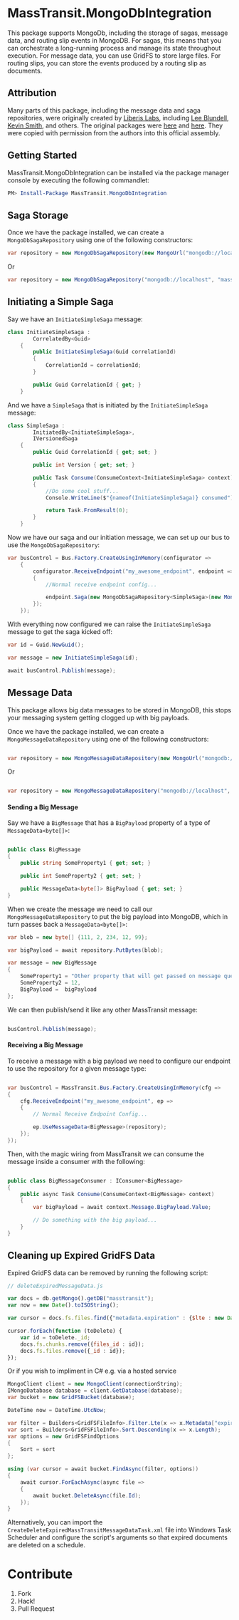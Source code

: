 # MassTransit.MongoDbIntegration

This package supports MongoDb, including the storage of sagas, message data, and routing slip events in MongoDB. For sagas, this means that you can orchestrate a long-running process and manage its state throughout execution. For message data, you can use GridFS to store large files. For routing slips, you can store the events produced by a routing slip as documents.

## Attribution

Many parts of this package, including the message data and saga repositories, were originally created by [Liberis Labs](http://goo.gl/VaFgpk), including [Lee Blundell](https://github.com/Blundell89), [Kevin Smith](https://github.com/kevbite), and others. The original packages were [here](https://github.com/LiberisLabs/MassTransit.MessageData.MongoDb) and [here](https://github.com/LiberisLabs/MassTransit.Persistence.MongoDb). They were copied with permission from the authors into this official assembly.

## Getting Started

MassTransit.MongoDbIntegration can be installed via the package manager console by executing the following commandlet:

```powershell
PM> Install-Package MassTransit.MongoDbIntegration
```

## Saga Storage

Once we have the package installed, we can create a `MongoDbSagaRepository` using one of the following constructors:

```csharp
var repository = new MongoDbSagaRepository(new MongoUrl("mongodb://localhost/masstransitTest"));
```

Or

```csharp
var repository = new MongoDbSagaRepository("mongodb://localhost", "masstransitTest"));
```

## Initiating a Simple Saga

Say we have an `InitiateSimpleSaga` message:

```csharp
class InitiateSimpleSaga :
        CorrelatedBy<Guid>
    {
        public InitiateSimpleSaga(Guid correlationId)
        {
            CorrelationId = correlationId;
        }

        public Guid CorrelationId { get; }
    }
```

And we have a `SimpleSaga` that is initiated by the `InitiateSimpleSaga` message:

```csharp
class SimpleSaga :
        InitiatedBy<InitiateSimpleSaga>,
        IVersionedSaga
    {
        public Guid CorrelationId { get; set; }

        public int Version { get; set; }

        public Task Consume(ConsumeContext<InitiateSimpleSaga> context)
        {
            //Do some cool stuff...
            Console.WriteLine($"{nameof(InitiateSimpleSaga)} consumed");

            return Task.FromResult(0);
        }
    }

```

Now we have our saga and our initiation message, we can set up our bus to use the `MongoDbSagaRepository`:

```csharp
var busControl = Bus.Factory.CreateUsingInMemory(configurator =>
    {
        configurator.ReceiveEndpoint("my_awesome_endpoint", endpoint =>
        {
            //Normal receive endpoint config...

            endpoint.Saga(new MongoDbSagaRepository<SimpleSaga>(new MongoUrl("mongodb://localhost/masstransitTest")));
        });
    });
```

With everything now configured we can raise the `InitiateSimpleSaga` message to get the saga kicked off:

```csharp
var id = Guid.NewGuid();

var message = new InitiateSimpleSaga(id);

await busControl.Publish(message);
```


## Message Data 

This package allows big data messages to be stored in MongoDB, this stops your messaging system getting clogged up with big payloads.

Once we have the package installed, we can create a `MongoMessageDataRepository` using one of the following constructors:

```csharp

var repository = new MongoMessageDataRepository(new MongoUrl("mongodb://localhost/masstransitTest"));

```

Or

```csharp

var repository = new MongoMessageDataRepository("mongodb://localhost", "masstransitTest");

```

#### Sending a Big Message

Say we have a `BigMessage` that has a  `BigPayload` property of a type of `MessageData<byte[]>`:

```csharp

public class BigMessage
{
    public string SomeProperty1 { get; set; }

    public int SomeProperty2 { get; set; }

    public MessageData<byte[]> BigPayload { get; set; }
}

```

When we create the message we need to call our `MongoMessageDataRepository` to put the big payload into MongoDB, which in turn passes back a `MessageData<byte[]>`:

```csharp
var blob = new byte[] {111, 2, 234, 12, 99};

var bigPayload = await repository.PutBytes(blob);

var message = new BigMessage
{
    SomeProperty1 = "Other property that will get passed on message queue",
    SomeProperty2 = 12,
    BigPayload =  bigPayload
};

```

We can then publish/send it like any other MassTransit message:

```csharp

busControl.Publish(message);

```

#### Receiving a Big Message

To receive a message with a big payload we need to configure our endpoint to use the repository for a given message type:

```csharp

var busControl = MassTransit.Bus.Factory.CreateUsingInMemory(cfg =>
{
    cfg.ReceiveEndpoint("my_awesome_endpoint", ep =>
    {
        // Normal Receive Endpoint Config...

        ep.UseMessageData<BigMessage>(repository);
    });
});

```

Then, with the magic wiring from MassTransit we can consume the message inside a consumer with the following:
```csharp

public class BigMessageConsumer : IConsumer<BigMessage>
{
    public async Task Consume(ConsumeContext<BigMessage> context)
    {
        var bigPayload = await context.Message.BigPayload.Value;

        // Do something with the big payload...
    }
}

```

## Cleaning up Expired GridFS Data

Expired GridFS data can be removed by running the following script:

```javascript
// deleteExpiredMessageData.js

var docs = db.getMongo().getDB("masstransit");
var now = new Date().toISOString();

var cursor = docs.fs.files.find({"metadata.expiration" : {$lte : new Date(now)}});

cursor.forEach(function (toDelete) {
    var id = toDelete._id;
    docs.fs.chunks.remove({files_id : id});
    docs.fs.files.remove({_id : id});
});    
```

Or if you wish to impliment in C# e.g. via a hosted service

```csharp
MongoClient client = new MongoClient(connectionString);
IMongoDatabase database = client.GetDatabase(database);
var bucket = new GridFSBucket(database);

DateTime now = DateTime.UtcNow;

var filter = Builders<GridFSFileInfo>.Filter.Lte(x => x.Metadata["expiration"], now);
var sort = Builders<GridFSFileInfo>.Sort.Descending(x => x.Length);
var options = new GridFSFindOptions
{
    Sort = sort
};

using (var cursor = await bucket.FindAsync(filter, options))
{
    await cursor.ForEachAsync(async file =>
    {
        await bucket.DeleteAsync(file.Id);
    });
}
```

Alternatively, you can import the `CreateDeleteExpiredMassTransitMessageDataTask.xml` file into Windows Task Scheduler and configure the script's arguments so that expired documents are deleted on a schedule.

# Contribute
1. Fork
2. Hack!
3. Pull Request
